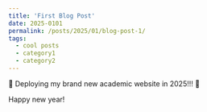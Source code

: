 ```yaml
---
title: 'First Blog Post'
date: 2025-0101
permalink: /posts/2025/01/blog-post-1/
tags:
  - cool posts
  - category1
  - category2
---
```


🚀 Deploying my brand new academic website in 2025!!! 🚀

Happy new year!
